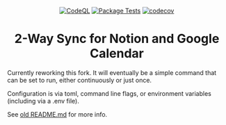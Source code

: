 <div align="center">

[![CodeQL](https://github.com/SG60/notion-gcal-sync/actions/workflows/codeql-analysis.yml/badge.svg)](https://github.com/SG60/notion-gcal-sync/actions/workflows/codeql-analysis.yml)
[![Package Tests](https://github.com/SG60/notion-gcal-sync/actions/workflows/main.yml/badge.svg)](https://github.com/SG60/notion-gcal-sync/actions/workflows/main.yml)
[![codecov](https://codecov.io/gh/SG60/notion-gcal-sync/branch/main/graph/badge.svg?token=UZCOEA0YWQ)](https://codecov.io/gh/SG60/notion-gcal-sync)

# 2-Way Sync for Notion and Google Calendar
</div>
  
Currently reworking this fork. It will eventually be a simple command that can be set to run, either continuously or just once.

Configuration is via toml, command line flags, or environment variables (including via a .env file).

See [old README.md](./oldREADME.md) for more info.
